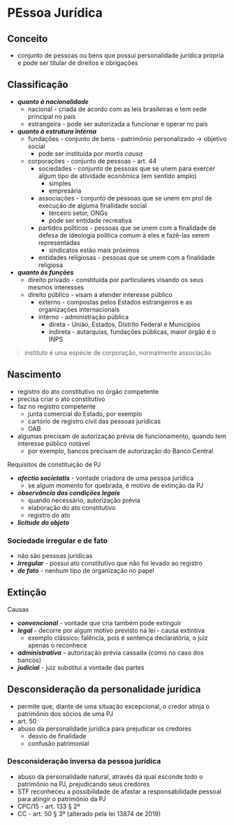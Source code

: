 # PEssoa Jurídica
## Conceito
- conjunto de pessoas ou bens que possui personalidade jurídica própria e pode ser titular de direitos e obrigações


## Classificação
- **_quanto à nacionalidade_**
  - nacional - criada de acordo com as leis brasileiras e tem sede principal no país
  - estrangeira - pode ser autorizada a funcionar e operar no país
- **_quanto à estrutura interna_**
  - fundações - conjunto de bens - patrimônio personalizado -> objetivo social
    - pode ser instituída por _mortis causa_
  - corporações - conjunto de pessoas - art. 44
    - sociedades - conjunto de pessoas que se unem para exercer algum tipo de atividade econômica (em sentido amplo)
      - simples
      - empresária
    - associações - conjunto de pessoas que se unem em prol de execução de alguma finalidade social
      - terceiro setor, ONGs
      - pode ser entidade recreativa
    - partidos políticos - pessoas que se unem com a finalidade de defesa de ideologia política comum à eles e fazê-las serem representadas
      - sindicatos estão mais próximos
    - entidades religiosas - pessoas que se unem com a finalidade religiosa
- **_quanto às funções_**
  - direito privado - constituída por particulares visando os seus mesmos interesses
  - direito público - visam a atender interesse público
    - externo - compostas pelos Estados estrangeiros e as organizações internacionais
    - interno - administração pública
      - direta - União, Estados, Distrito Federal e Municípios
      - indireta - autarquias, fundações públicas, maior órgão é o INPS

> instituto é uma espécie de corporação, normalmente associação


## Nascimento
- registro do ato constitutivo no órgão competente
- precisa criar o ato constitutivo
- faz no registro competente
  - junta comercial do Estado, por exemplo
  - cartório de registro civil das pessoas jurídicas
  - OAB
- algumas precisam de autorização prévia de funcionamento, quando tem interesse público notável
  - por exemplo, bancos precisam de autorização do Banco Central

Requisitos de constituição de PJ
- **_afectio societatis_** - vontade criadora de uma pessoa jurídica
  - se algum momento for quebrada, é motivo de extinção da PJ
- **_observância das condições legais_** 
    - quando necessário, autorização prévia
  - elaboração do ato constitutivo
  - registro do ato
- **_licitude do objeto_**


### Sociedade irregular e de fato
- não são pessoas jurídicas
- **_irregular_** - possui ato constitutivo que não foi levado ao registro
- **_de fato_** - nenhum tipo de organização no papel

## Extinção
Causas
- **_convencional_** - vontade que cria também pode extinguir
- **_legal_** - decorre por algum motivo previsto na lei - causa extintiva
  - exemplo clássico: falência, pois é sentença declaratória, o juiz apenas o reconhece
- **_administrativa_** - autorização prévia cassada (como no caso dos bancos)
- **_judicial_** - juiz substitui a vontade das partes

## Desconsideração da personalidade jurídica
- permite que, diante de uma situação excepcional, o credor atinja o patrimônio dos sócios de uma PJ
- art. 50
- abuso da personalidade jurídica para prejudicar os credores
  - desvio de finalidade
  - confusão patrimonial

### Desconsideração inversa da pessoa jurídica
  - abuso da personalidade natural, através da qual esconde todo o patrimônio na PJ, prejudicando seus credores
  - STF reconheceu a possibilidade de afastar a responsabilidade pessoal para atingir o patrimônio da PJ
  - CPC/15 - art. 133 § 2º
  - CC - art. 50 § 3º (alterado pela lei 13874 de 2019)


